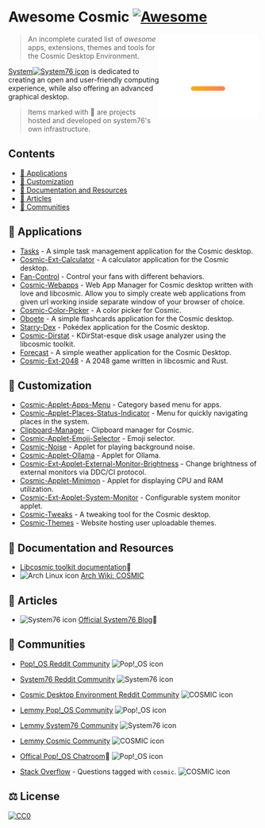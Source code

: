 # Awesome Cosmic [![Awesome](https://awesome.re/badge.svg)](https://awesome.re)

<!-- <p align="center">
  <img width="300" height="300" src="media/cosmic logo white + gradient mark.svg">
</p> -->

<img src="media/cosmic logo white + gradient mark.svg" align="right" width="200" style="float: right;">

> An incomplete curated list of _awesome_ apps, extensions, themes and tools for the Cosmic Desktop Environment.

<a href="https://system76.com/">System<img src="https://lemmy.world/pictrs/image/2eb16e80-e1ca-4fb4-bd0d-5ef7e1732cc9.png" alt="System76 icon" width="20" height="20"/></a> is dedicated to creating an open and user-friendly computing experience, while also offering an advanced graphical desktop.

> Items marked with 📌 are projects hosted and developed on system76's own infrastructure.

## Contents
- [📱 Applications](#-applications)
- [🎨 Customization](#-customization)
- [📃 Documentation and Resources](#-documentation-and-resources)
- [📰 Articles](#-articles)
- [👥 Communities](#-communities)


## 📱 Applications
- [Tasks](https://github.com/edfloreshz/tasks) - A simple task management application for the Cosmic desktop.
- [Cosmic-Ext-Calculator](https://github.com/edfloreshz/cosmic-ext-calculator) - A calculator application for the Cosmic desktop.
- [Fan-Control](https://github.com/wiiznokes/fan-control) - Control your fans with different behaviors.
- [Cosmic-Webapps](https://github.com/elevenhsoft/WebApps) - Web App Manager for Cosmic desktop written with love and libcosmic. Allow you to simply create web applications from given url working inside separate window of your browser of choice.
- [Cosmic-Color-Picker](https://github.com/PixelDoted/cosmic-color-picker) - A color picker for Cosmic.
- [Oboete](https://github.com/mariinkys/oboete) - A simple flashcards application for the Cosmic desktop.
- [Starry-Dex](https://github.com/mariinkys/starrydex) - Pokédex application for the Cosmic desktop.
- [Cosmic-Dirstat](https://github.com/Koranir/cosmic-dirstat) - KDirStat-esque disk usage analyzer using the libcosmic toolkit.
- [Forecast](https://github.com/cosmic-utils/forecast?tab=readme-ov-file) - A simple weather application for the Cosmic Desktop.
- [Cosmic-Ext-2048](https://github.com/Kartonrealista/cosmic-ext-2048) - A 2048 game written in libcosmic and Rust.



## 🎨 Customization
- [Cosmic-Applet-Apps-Menu](https://github.com/leb-kuchen/cosmic-applet-apps-menu) - Category based menu for apps.
- [Cosmic-Applet-Places-Status-Indicator](https://github.com/leb-kuchen/cosmic-applet-places-status-indicator) - Menu for quickly navigating places in the system.
- [Clipboard-Manager](https://github.com/wiiznokes/clipboard-manager) - Clipboard manager for Cosmic.
- [Cosmic-Applet-Emoji-Selector](https://github.com/leb-kuchen/cosmic-applet-emoji-selector) - Emoji selector.
- [Cosmic-Noise](https://github.com/bq-wrongway/cosmic-noise) - Applet for playing background noise.
- [Cosmic-Applet-Ollama](https://github.com/elevenhsoft/cosmic-applet-ollama) - Applet for Ollama.
- [Cosmic-Ext-Applet-External-Monitor-Brightness](https://github.com/maciekk64/cosmic-ext-applet-external-monitor-brightness) - Change brightness of external monitors via DDC/CI protocol.
- [Cosmic-Applet-Minimon](https://github.com/Hyperchaotic/minimon-applet) - Applet for displaying CPU and RAM utilization.
- [Cosmic-Ext-Applet-System-Monitor](https://github.com/D-Brox/cosmic-ext-applet-system-monitor) - Configurable system monitor applet.
- [Cosmic-Tweaks](https://github.com/cosmic-utils/cosmic-tweaks) - A tweaking tool for the Cosmic desktop.
- [Cosmic-Themes](https://cosmic-themes.org/) - Website hosting user uploadable themes.


## 📃 Documentation and Resources
- [Libcosmic toolkit documentation](https://pop-os.github.io/libcosmic-book/introduction.html)📌
- <img src="https://gitlab.archlinux.org/uploads/-/system/group/avatar/23/iconfinder_archlinux_386451.png" alt="Arch Linux icon" width="20" height="20"/> [Arch Wiki: COSMIC](https://wiki.archlinux.org/index.php/COSMIC) 

## 📰 Articles
- <img src="https://lemmy.world/pictrs/image/2eb16e80-e1ca-4fb4-bd0d-5ef7e1732cc9.png" alt="System76 icon" width="20" height="20"/> [Official System76 Blog](https://blog.system76.com/)📌


## 👥 Communities
- [Pop!_OS Reddit Community](https://farside.link/redlib/r/pop_os/) <img src="https://lemmy.world/pictrs/image/ac0c7ffa-b719-46fe-982f-2e09cd939760.png" alt="Pop!_OS icon" width="20" height="20"/> 
- [System76 Reddit Community](https://farside.link/redlib/r/System76/) <img src="https://lemmy.world/pictrs/image/2eb16e80-e1ca-4fb4-bd0d-5ef7e1732cc9.png" alt="System76 icon" width="20" height="20"/> 
- [Cosmic Desktop Environment Reddit Community](https://farside.link/redlib/r/COSMICDE/) <img src="https://images.prismic.io/system76/ZnBla5m069VX10Kz_cosmic-sectiontutorial-orange.png" alt="COSMIC icon" width="20" height="20"/> 

- [Lemmy Pop!_OS Community](https://lemmy.world/c/pop_os) <img src="https://lemmy.world/pictrs/image/ac0c7ffa-b719-46fe-982f-2e09cd939760.png" alt="Pop!_OS icon" width="20" height="20"/> 
- [Lemmy System76 Community](https://lemmy.ml/c/system76/) <img src="https://lemmy.world/pictrs/image/2eb16e80-e1ca-4fb4-bd0d-5ef7e1732cc9.png" alt="System76 icon" width="20" height="20"/> 
- [Lemmy Cosmic Community](https://lemmy.ml/c/cosmic/) <img src="https://images.prismic.io/system76/ZnBla5m069VX10Kz_cosmic-sectiontutorial-orange.png" alt="COSMIC icon" width="20" height="20"/>
  
- [Offical Pop!_OS Chatroom](https://chat.pop-os.org/pop-os/)📌 <img src="https://lemmy.world/pictrs/image/ac0c7ffa-b719-46fe-982f-2e09cd939760.png" alt="Pop!_OS icon" width="20" height="20"/> 
- [Stack Overflow](https://stackoverflow.com/questions/tagged/cosmic) - Questions tagged with `cosmic`. <img src="https://images.prismic.io/system76/ZnBla5m069VX10Kz_cosmic-sectiontutorial-orange.png" alt="COSMIC icon" width="20" height="20"/> 

## ⚖️ License
[![CC0](http://mirrors.creativecommons.org/presskit/buttons/88x31/svg/cc-zero.svg)](https://creativecommons.org/publicdomain/zero/1.0/)
